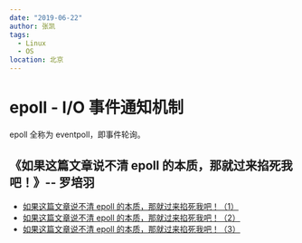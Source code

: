 ```yaml
---
date: "2019-06-22"
author: 张凯
tags:
  - Linux
  - OS
location: 北京
---
```


# epoll - I/O 事件通知机制

epoll 全称为 eventpoll，即事件轮询。

## 《如果这篇文章说不清 epoll 的本质，那就过来掐死我吧！》-- 罗培羽

- [如果这篇文章说不清 epoll 的本质，那就过来掐死我吧！（1）](https://zhuanlan.zhihu.com/p/63179839)
- [如果这篇文章说不清 epoll 的本质，那就过来掐死我吧！（2）](https://zhuanlan.zhihu.com/p/64138532)
- [如果这篇文章说不清 epoll 的本质，那就过来掐死我吧！（3）](https://zhuanlan.zhihu.com/p/64746509)
